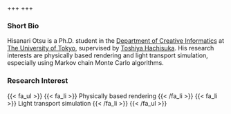 +++
+++

### Short Bio
Hisanari Otsu is a Ph.D. student in the <a href="http://www.ci.i.u-tokyo.ac.jp/site/index.php" target="_blank">Department of Creative Informatics</a> at <a href="http://www.u-tokyo.ac.jp/en/index.html" target="_blank">The University of Tokyo</a>, supervised by <a href="http://www.ci.i.u-tokyo.ac.jp/~hachisuka/" target="_blank">Toshiya Hachisuka</a>. His research interests are physically based rendering and light transport simulation, especially using Markov chain Monte Carlo algorithms.

### Research Interest
{{< fa_ul >}}
{{< fa_li >}}
Physically based rendering
{{< /fa_li >}}
{{< fa_li >}}
Light transport simulation
{{< /fa_li >}}
{{< /fa_ul >}}
